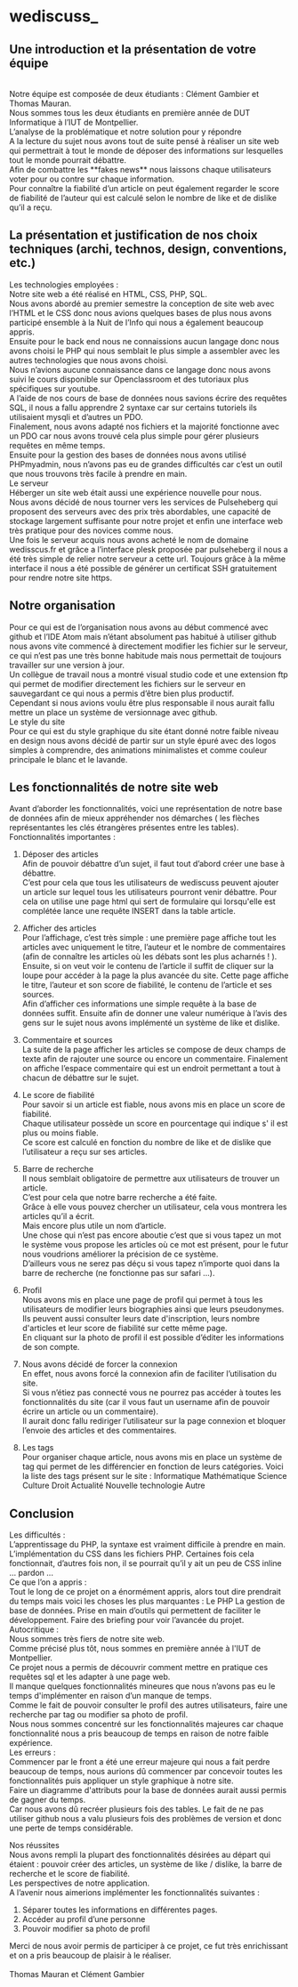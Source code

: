 
# wediscuss_

 

## Une introduction et la présentation de votre équipe

 <br>
Notre équipe est composée de deux étudiants : Clément Gambier et Thomas Mauran. <br>
Nous sommes tous les deux étudiants en première année de DUT Informatique à l’IUT de Montpellier.<br>
L’analyse de la problématique et notre solution pour y répondre <br>
A la lecture du sujet nous avons tout de suite pensé à réaliser un site web qui permettrait à tout le monde de déposer des informations sur lesquelles tout le monde pourrait débattre. <br>
Afin de combattre les **fakes news** nous laissons chaque utilisateurs voter pour ou contre sur chaque information. <br>
Pour connaître la fiabilité d’un article on peut également regarder le score de fiabilité de l’auteur qui est calculé selon le nombre de like et de dislike qu’il a reçu.<br>

## La présentation et justification de nos choix techniques (archi, technos, design, conventions, etc.) <br>

Les technologies employées : <br>
Notre site web a été réalisé en HTML, CSS, PHP, SQL. <br>
Nous avons abordé au premier semestre la conception de site web avec l’HTML et le CSS donc nous avions quelques bases de plus nous avons participé ensemble à la Nuit de l’Info qui nous a également beaucoup appris. <br>
Ensuite pour le back end nous ne connaissions aucun langage donc nous avons choisi le PHP qui nous semblait le plus simple a assembler avec les autres technologies que nous avons choisi. <br>
Nous n’avions aucune connaissance dans ce langage donc nous avons suivi le cours disponible sur Openclassroom et des tutoriaux plus spécifiques sur youtube.<br>
A l’aide de nos cours de base de données nous savions écrire des requêtes SQL, il nous a fallu apprendre 2 syntaxe car sur certains tutoriels ils utilisaient mysqli et d’autres un PDO. <br>
Finalement, nous avons adapté nos fichiers et la majorité fonctionne avec un PDO car nous avons trouvé cela plus simple pour gérer plusieurs requêtes en même temps. <br>
Ensuite pour la gestion des bases de données nous avons utilisé PHPmyadmin, nous n’avons pas eu de grandes difficultés car c’est un outil que nous trouvons très facile à prendre en main.<br>
Le serveur<br>
Héberger un site web était aussi une expérience nouvelle pour nous. <br>
Nous avons décidé de nous tourner vers les services de Pulseheberg qui proposent des serveurs avec des prix très abordables, une capacité de stockage largement suffisante pour notre projet et enfin une interface web très pratique pour des novices comme nous. <br>
Une fois le serveur acquis nous avons acheté le nom de domaine wedisscus.fr et grâce a l’interface plesk proposée par pulseheberg il nous a été très simple de relier notre serveur a cette url. Toujours grâce à la même interface il nous a été possible de générer un certificat SSH gratuitement pour rendre notre site https.<br>

## Notre organisation<br>

Pour ce qui est de l’organisation nous avons au début commencé avec github et l’IDE Atom mais n’étant absolument pas habitué à utiliser github nous avons vite commencé à directement modifier les fichier sur le serveur, ce qui n’est pas une très bonne habitude mais nous permettait de toujours travailler sur une version à jour. <br>
Un collègue de travail nous a montré visual studio code et une extension ftp qui permet de modifier directement les fichiers sur le serveur en sauvegardant ce qui nous a permis d’être bien plus productif.<br>
Cependant si nous avions voulu être plus responsable il nous aurait fallu mettre un place un système de versionnage avec github.<br>
Le style du site<br>
Pour ce qui est du style graphique du site étant donné notre faible niveau en design nous avons décidé de partir sur un style épuré avec des logos simples à comprendre, des animations minimalistes et comme couleur principale le blanc et le lavande. <br>

## Les fonctionnalités de notre site web<br>

Avant d’aborder les fonctionnalités, voici une représentation de notre base de données afin de mieux appréhender nos démarches ( les flèches représentantes les clés étrangères présentes entre les tables).<br>
Fonctionnalités importantes : <br>


1) Déposer des articles<br>
Afin de pouvoir débattre d’un sujet, il faut tout d’abord créer une base à débattre. <br>C’est pour cela que tous les utilisateurs de wediscuss peuvent ajouter un article sur lequel tous les utilisateurs pourront venir débattre. Pour cela on utilise une page html qui sert de formulaire qui lorsqu'elle est complétée lance une requête INSERT dans la table article.<br>


2) Afficher des articles <br>
Pour l’affichage, c’est très simple : une première page affiche tout les articles avec uniquement le titre, l’auteur et le nombre de commentaires (afin de connaître les articles où les débats sont les plus acharnés ! ). Ensuite, si on veut voir le contenu de l’article il suffit de cliquer sur la loupe pour accéder à la page la plus avancée du site.  Cette page affiche le titre, l’auteur et son score de fiabilité, le contenu de l’article et ses sources.<br>
Afin d’afficher ces informations une simple requête à la base de données suffit.
Ensuite afin de donner une valeur numérique à l’avis des gens sur le sujet nous avons implémenté un système de like et dislike. <br>

3) Commentaire et sources <br>
La suite de la page afficher les articles se compose de deux champs de texte afin de rajouter une source ou encore un commentaire. Finalement on affiche l’espace commentaire qui est un endroit permettant a tout à chacun de débattre sur le sujet. 

4) Le score de fiabilité<br>
Pour savoir si un article est fiable, nous avons mis en place un score de fiabilité. <br>Chaque utilisateur possède un score en pourcentage qui indique s' il est plus ou moins fiable. <br>Ce score est calculé en fonction du nombre de like et de dislike que l’utilisateur a reçu sur ses articles.<br>
	

5) Barre de recherche <br>
Il nous semblait obligatoire de permettre aux utilisateurs de trouver un article. <br>C’est pour cela que notre barre recherche a été faite.<br> Grâce à elle vous pouvez chercher un utilisateur, cela vous montrera les articles qu’il a écrit.<br> Mais encore plus utile un nom d’article.<br> Une chose qui n’est pas encore aboutie c’est que si vous tapez un mot le système vous propose les articles où ce mot est présent, pour le futur nous voudrions améliorer la précision de ce système. <br>
D’ailleurs vous ne serez pas déçu si vous tapez n’importe quoi dans la barre de recherche (ne fonctionne pas sur safari …).<br>

6) Profil <br>
Nous avons mis en place une page de profil qui permet à tous les utilisateurs de modifier leurs biographies ainsi que leurs pseudonymes.<br> Ils peuvent aussi consulter leurs date d'inscription, leurs nombre d'articles et leur score de fiabilité sur cette même page. <br>En cliquant sur la photo de profil il est possible d’éditer les informations de son compte.<br>


7) Nous avons décidé de forcer la connexion <br>
En effet, nous avons forcé la connexion afin de faciliter l’utilisation du site. <br>Si vous n’étiez pas connecté vous ne pourrez pas accéder à toutes les fonctionnalités du site (car il vous faut un username afin de pouvoir écrire un article ou un commentaire). <br>Il aurait donc fallu rediriger l’utilisateur sur la page connexion et bloquer l’envoie des articles et des commentaires.<br>

8) Les tags<br>
Pour organiser chaque article, nous avons mis en place un système de tag qui permet de les différencier en fonction de leurs catégories. Voici la liste des tags présent sur le site :
Informatique
Mathématique
Science
Culture
Droit
Actualité
Nouvelle technologie
Autre


## Conclusion<br>

Les difficultés : <br>
L’apprentissage du PHP, la syntaxe est vraiment difficile à prendre en main. <br>
L’implémentation du CSS dans les fichiers PHP. Certaines fois cela fonctionnait, d’autres fois non, il se pourrait qu’il y ait un peu de CSS inline … pardon ...<br>
Ce que l’on a appris :<br>
Tout le long de ce projet on a énormément appris, alors tout dire prendrait du temps mais voici les choses les plus marquantes : 
Le PHP
La gestion de base de données.
Prise en main d’outils qui permettent de faciliter le développement.
Faire des briefing pour voir l’avancée du projet. <br>
Autocritique :<br>
Nous sommes très fiers de notre site web.<br> Comme précisé plus tôt, nous sommes en première année à l'IUT de Montpellier.<br> Ce projet nous a permis de découvrir comment mettre en pratique ces requêtes sql et les adapter à une page web.<br> Il manque quelques fonctionnalités mineures que nous n’avons pas eu le temps d'implémenter en raison d’un manque de temps.<br> Comme le fait de pouvoir consulter le profil des autres utilisateurs, faire une recherche par tag ou modifier sa photo de profil.<br> Nous nous sommes concentré sur les fonctionnalités majeures car chaque fonctionnalité nous a pris beaucoup de temps en raison de notre faible expérience.<br>
Les erreurs : <br>
Commencer par le front a été une erreur majeure qui nous a fait perdre beaucoup de temps, nous aurions dû commencer par concevoir toutes les fonctionnalités puis appliquer un style graphique à notre site.<br>
Faire un diagramme d'attributs pour la base de données aurait aussi permis de gagner du temps. <br>Car nous avons dû recréer plusieurs fois des tables.
Le fait de ne pas utiliser github nous a valu plusieurs fois des problèmes de version et donc une perte de temps considérable.<br>

Nos réussites<br>
Nous avons rempli la plupart des fonctionnalités désirées au départ qui étaient : 
pouvoir créer des articles, un système de like / dislike, la barre de recherche et le  score de fiabilité.<br>
Les perspectives de notre application.<br>
A l’avenir nous aimerions implémenter les fonctionnalités suivantes : <br>
1) Séparer toutes les informations en différentes pages.
2) Accéder au profil d’une personne
3) Pouvoir modifier sa photo de profil<br>

Merci de nous avoir permis de participer à ce projet, ce fut très enrichissant et on a pris beaucoup de plaisir à le réaliser. <br>
<br>
Thomas Mauran et Clément Gambier

